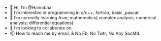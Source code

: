 - 👋 Hi, I’m @Hannibaa
- 👀 I’m interested in programming in c/c++, fortran, basic ,pascal.
- 🌱 I’m currently learning Asm; mathematics( complex analysis; numerical analysis; differential equations)
- 💞️ I’m looking to collaborate on 
- 📫 How to reach me by email; 
& No Fb; No Twtr; No Any SocMd.
<!---
Hannibaa/Hannibaa is a ✨ special ✨ repository because its `README.md` (this file) appears on your GitHub profile.
You can click the Preview link to take a look at your changes.
--->
